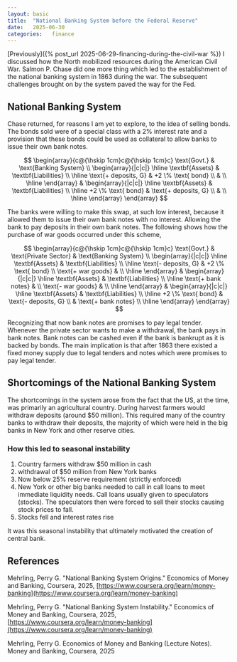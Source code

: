 ```yaml
---
layout: basic
title:  "National Banking System before the Federal Reserve"
date:   2025-06-30
categories:   finance
---
```

[Previously]({% post_url 2025-06-29-financing-during-the-civil-war %}) I discussed how the North mobilized resources during the American Civil War. Salmon P. Chase did one more thing which led to the establishment of the national banking system in 1863 during the war. The subsequent challenges brought on by the system paved the way for the Fed.

## National Banking System

Chase returned, for reasons I am yet to explore, to the idea of selling bonds. The bonds sold were of a special class with a 2% interest rate and a provision that these bonds could be used as collateral to allow banks to issue their own bank notes.


$$
\begin{array}{c@{\hskip 1cm}c@{\hskip 1cm}c}
\text{Govt.} &
\text{Banking System} \\
\begin{array}{|c|c|}
\hline
\textbf{Assets} & \textbf{Liabilities} \\
\hline
\text{+ deposits, G} & +2 \% \text{ bond} \\
 &  \\
\hline
\end{array}
&
\begin{array}{|c|c|}
\hline
\textbf{Assets} & \textbf{Liabilities} \\
\hline
+2 \% \text{ bond} & \text{+ deposits, G} \\
 &  \\
\hline
\end{array}
\end{array}
$$

The banks were willing to make this swap, at such low interest, because it allowed them to issue their own bank notes with no interest. Allowing the bank to pay deposits in their own bank notes. The following shows how the purchase of war goods occurred under this scheme,

$$
\begin{array}{c@{\hskip 1cm}c@{\hskip 1cm}c}
\text{Govt.} &
\text{Private Sector} &
\text{Banking System} \\
\begin{array}{|c|c|}
\hline
\textbf{Assets} & \textbf{Liabilities} \\
\hline
\text{- deposits, G} & +2 \% \text{ bond} \\
\text{+ war goods} &  \\
\hline
\end{array}
&
\begin{array}{|c|c|}
\hline
\textbf{Assets} & \textbf{Liabilities} \\
\hline
\text{+ bank notes} &  \\
\text{- war goods} &  \\
\hline
\end{array}
&
\begin{array}{|c|c|}
\hline
\textbf{Assets} & \textbf{Liabilities} \\
\hline
+2 \% \text{ bond} & \text{- deposits, G} \\
 & \text{+ bank notes} \\
\hline
\end{array}
\end{array}
$$

Recognizing that now bank notes are promises to pay legal tender. Whenever the private sector wants to make a withdrawal, the bank pays in bank notes. Bank notes can be cashed even if the bank is bankrupt as it is backed by bonds. The main implication is that after 1863 there existed a fixed money supply due to legal tenders and notes which were promises to pay legal tender.

## Shortcomings of the National Banking System 

The shortcomings in the system arose from the fact that the US, at the time, was primarily an agricultural country. During harvest farmers would withdraw deposits (around $50 million). This required many of the country banks to withdraw their deposits, the majority of which were held in the big banks in New York and other reserve cities.

### How this led to seasonal instability 
1. Country farmers withdraw $50 million in cash
2. withdrawal of $50 million from New York banks 
3. Now below 25% reserve requirement (strictly enforced)
4. New York or other big banks needed to call in call loans to meet immediate liquidity needs. Call loans usually given to speculators (stocks). The speculators then were forced to sell their stocks causing stock prices to fall.
5. Stocks fell and interest rates rise 

It was this seasonal instability that ultimately motivated the creation of central bank.

## References
Mehrling, Perry G. "National Banking System Origins." Economics of Money and Banking, Coursera, 2025, [https://www.coursera.org/learn/money-banking](https://www.coursera.org/learn/money-banking)

Mehrling, Perry G. "National Banking System Instability." Economics of Money and Banking, Coursera, 2025, [https://www.coursera.org/learn/money-banking](https://www.coursera.org/learn/money-banking)

Mehrling, Perry G. Economics of Money and Banking (Lecture Notes). Money and Banking, Coursera, 2025
